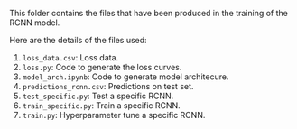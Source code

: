 This folder contains the files that have been produced in the training of the RCNN model.

Here are the details of the files used:

1. `loss_data.csv`: Loss data.
1. `loss.py`: Code to generate the loss curves.
1. `model_arch.ipynb`: Code to generate model architecure.
1. `predictions_rcnn.csv`: Predictions on test set.
1. `test_specific.py`: Test a specific RCNN.
1. `train_specific.py`: Train a specific RCNN.
1. `train.py`: Hyperparameter tune a specific RCNN.
